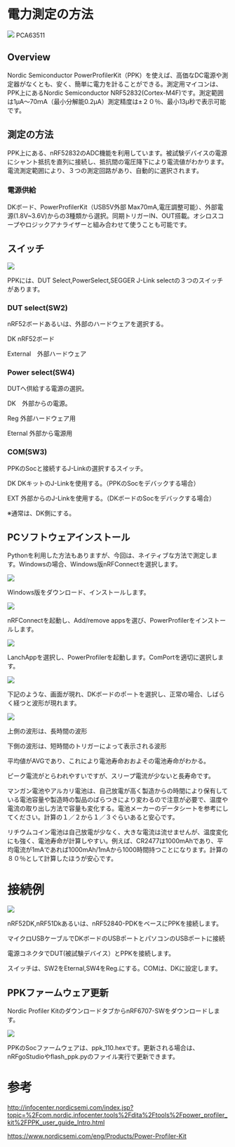 # 電力測定の方法

![](/img/PPK/PPK.JPG)
PCA63511

## Overview

Nordic Semiconductor PowerProfilerKit（PPK）を使えば、高価なDC電源や測定器がなくとも、安く、簡単に電力を計ることができる。測定用マイコンは、PPK上にあるNordic Semiconductor NRF52832(Cortex-M4F)です。測定範囲は1μA～70ｍA（最小分解能0.2μA）測定精度は±２０％、最小13μ秒で表示可能です。

## 測定の方法

PPK上にある、nRF52832のADC機能を利用しています。被試験デバイスの電源にシャント抵抗を直列に接続し、抵抗間の電圧降下により電流値がわかります。電流測定範囲により、３つの測定回路があり、自動的に選択されます。


### 電源供給

DKボード、PowerProfilerKit（USB5V外部 Max70mA,電圧調整可能）、外部電源(1.8V~3.6V)からの3種類から選択。同期トリガーIN、OUT搭載。オシロスコープやロジックアナライザーと組み合わせて使うことも可能です。

## スイッチ

![](/img/PPK/PPK_F.JPG)

PPKには、DUT Select,PowerSelect,SEGGER J-Link selectの３つのスイッチがあります。

### DUT select(SW2)

nRF52ボードあるいは、外部のハードウェアを選択する。

DK  nRF52ボード

External　外部ハードウェア

### Power select(SW4)

DUTへ供給する電源の選択。

DK　外部からの電源。

Reg 外部ハードウェア用

Eternal 外部から電源用

### COM(SW3)

PPKのSocと接続するJ-Linkの選択するスイッチ。

DK DKキットのJ-Linkを使用する。（PPKのSocをデバックする場合）

EXT 外部からのJ-Linkを使用する。（DKボードのSocをデバックする場合）

※通常は、DK側にする。

## PCソフトウェアインストール

Pythonを利用した方法もありますが、今回は、ネイティブな方法で測定します。Windowsの場合、Windows版nRFConnectを選択します。

![](/img/PPK/PPK_Download1.PNG)

Windows版をダウンロード、インストールします。

![](/img/PPK/nRFConnect.PNG)

nRFConnectを起動し、Add/remove appsを選び、PowerProfilerをインストールします。

![](/img/PPK/nRFConnect.PNG)

LanchAppを選択し、PowerProfilerを起動します。ComPortを適切に選択します。

![](/img/PPK/nrfconnect3.PNG)

下記のような、画面が現れ、DKボードのポートを選択し、正常の場合、しばらく経つと波形が現れます。

![](/img/PPK/nRFConnect_PowerMeasurement.PNG)

上側の波形は、長時間の波形

下側の波形は、短時間のトリガーによって表示される波形


平均値がAVGであり、これにより電池寿命おおよその電池寿命がわかる。

ピーク電流がとらわれやすいですが、スリープ電流が少ないと長寿命です。

マンガン電池やアルカリ電池は、自己放電が高く製造からの時間により保有している電池容量や製造時の製品のばらつきにより変わるので注意が必要で、温度や電流の取り出し方法で容量も変化する。電池メーカーのデータシートを参考にしてください。計算の１／２から１／３ぐらいあると安心です。

リチウムコイン電池は自己放電が少なく、大きな電流は流せませんが、温度変化にも強く、電池寿命が計算しやすい。例えば、CR2477は1000mAhであり、平均電流が1mAであれば1000mAh/1mAから1000時間持つことになります。計算の８０％として計算したほうが安心です。

# 接続例

![](/img/PPK/Connect.JPG)

nRF52DK,nRF51Dkあるいは、nRF52840-PDKをベースにPPKを接続します。

マイクロUSBケーブルでDKボードのUSBポートとパソコンのUSBポートに接続

電源コネクタでDUT(被試験デバイス）とPPKを接続します。

スイッチは、SW2をEternal,SW4をReg.にする。COMは、DKに設定します。


## PPKファームウェア更新

Nordic Profiler KitのダウンロードタブからnRF6707-SWをダウンロードします。

![](/img/PPK/Download_Software_PPK.PNG)

PPKのSocファームウェアは、ppk_110.hexです。更新される場合は、nRFgoStudioやflash_ppk.pyのファイル実行で更新できます。

# 参考

http://infocenter.nordicsemi.com/index.jsp?topic=%2Fcom.nordic.infocenter.tools%2Fdita%2Ftools%2Fpower_profiler_kit%2FPPK_user_guide_Intro.html

https://www.nordicsemi.com/eng/Products/Power-Profiler-Kit
